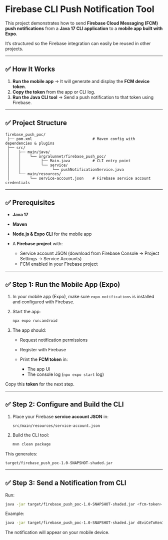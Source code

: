 # Firebase CLI Push Notification Tool

This project demonstrates how to send **Firebase Cloud Messaging (FCM) push notifications** from a **Java 17 CLI application** to a **mobile app built with Expo**.

It’s structured so the Firebase integration can easily be reused in other projects.

---

## ✅ How It Works

1. **Run the mobile app** → It will generate and display the **FCM device token**.
2. **Copy the token** from the app or CLI log.
3. **Run the Java CLI tool** → Send a push notification to that token using Firebase.

---

## ✅ Project Structure

```
firebase_push_poc/
 ├── pom.xml                           # Maven config with dependencies & plugins
 ├── src/
 │    ├── main/java/
 │    │    └── org/alumnet/firebase_push_poc/
 │    │         ├── Main.java          # CLI entry point
 │    │         └── service/
 │    │              └── pushNotificationService.java
 │    └── main/resources/
 │         └── service-account.json    # Firebase service account credentials
```

---

## ✅ Prerequisites

* **Java 17**
* **Maven**
* **Node.js & Expo CLI** for the mobile app
* A **Firebase project** with:

  * Service account JSON (download from Firebase Console → Project Settings → Service Accounts)
  * FCM enabled in your Firebase project

---

## ✅ Step 1: Run the Mobile App (Expo)

1. In your mobile app (Expo), make sure `expo-notifications` is installed and configured with Firebase.
2. Start the app:

   ```bash
   npx expo run:android
   ```
3. The app should:

   * Request notification permissions
   * Register with Firebase
   * Print the **FCM token** in:

     * The app UI
     * The console log (`npx expo start` log)

Copy this **token** for the next step.

---

## ✅ Step 2: Configure and Build the CLI

1. Place your Firebase **service account JSON** in:

   ```
   src/main/resources/service-account.json
   ```
2. Build the CLI tool:

   ```bash
   mvn clean package
   ```

This generates:

```
target/firebase_push_poc-1.0-SNAPSHOT-shaded.jar
```

---

## ✅ Step 3: Send a Notification from CLI

Run:

```bash
java -jar target/firebase_push_poc-1.0-SNAPSHOT-shaded.jar <fcm-token> "<message>"
```

Example:

```bash
java -jar target/firebase_push_poc-1.0-SNAPSHOT-shaded.jar dEviCeToKen123 "Hello from CLI"
```

The notification will appear on your mobile device.